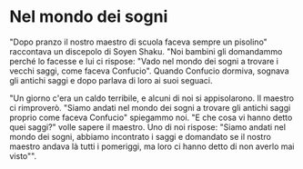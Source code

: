 # Nel mondo dei sogni

"Dopo pranzo il nostro maestro di scuola faceva sempre un pisolino" raccontava un discepolo di Soyen Shaku. "Noi bambini gli domandammo perché lo facesse e lui ci rispose: "Vado nel mondo dei sogni a trovare i vecchi saggi, come faceva Confucio". Quando Confucio dormiva, sognava gli antichi saggi e dopo parlava di loro ai suoi seguaci.

"Un giorno c'era un caldo terribile, e alcuni di noi si appisolarono. Il maestro ci rimproverò. "Siamo andati nel mondo dei sogni a trovare gli antichi saggi proprio come faceva Confucio" spiegammo noi. "E che cosa vi hanno detto quei saggi?" volle sapere il maestro. Uno di noi rispose: "Siamo andati nel mondo dei sogni, abbiamo incontrato i saggi e domandato se il nostro maestro andava là tutti i pomeriggi, ma loro ci hanno detto di non averlo mai visto"".